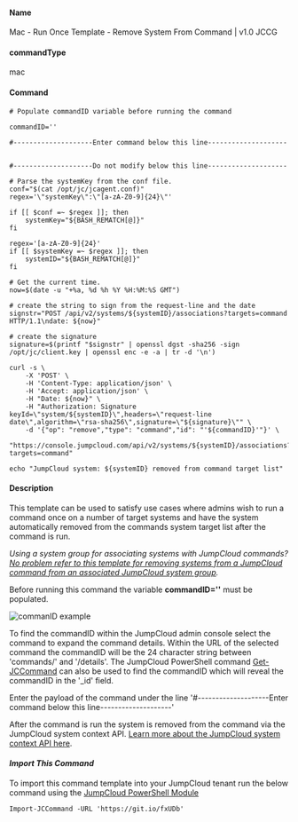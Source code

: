 #### Name

Mac - Run Once Template - Remove System From Command | v1.0 JCCG

#### commandType

mac

#### Command

```
# Populate commandID variable before running the command

commandID=''

#--------------------Enter command below this line--------------------


#--------------------Do not modify below this line--------------------

# Parse the systemKey from the conf file.
conf="$(cat /opt/jc/jcagent.conf)"
regex='\"systemKey\":\"[a-zA-Z0-9]{24}\"'

if [[ $conf =~ $regex ]]; then
	systemKey="${BASH_REMATCH[@]}"
fi

regex='[a-zA-Z0-9]{24}'
if [[ $systemKey =~ $regex ]]; then
	systemID="${BASH_REMATCH[@]}"
fi

# Get the current time.
now=$(date -u "+%a, %d %h %Y %H:%M:%S GMT")

# create the string to sign from the request-line and the date
signstr="POST /api/v2/systems/${systemID}/associations?targets=command HTTP/1.1\ndate: ${now}"

# create the signature
signature=$(printf "$signstr" | openssl dgst -sha256 -sign /opt/jc/client.key | openssl enc -e -a | tr -d '\n')

curl -s \
	-X 'POST' \
	-H 'Content-Type: application/json' \
	-H 'Accept: application/json' \
	-H "Date: ${now}" \
	-H "Authorization: Signature keyId=\"system/${systemID}\",headers=\"request-line date\",algorithm=\"rsa-sha256\",signature=\"${signature}\"" \
	-d '{"op": "remove","type": "command","id": "'${commandID}'"}' \
	"https://console.jumpcloud.com/api/v2/systems/${systemID}/associations?targets=command"

echo "JumpCloud system: ${systemID} removed from command target list"
```

#### Description

This template can be used to satisfy use cases where admins wish to run a command once on a number of target systems and have the system automatically removed from the commands system target list after the command is run.

*Using a system group for associating systems with JumpCloud commands? [No problem refer to this template for removing systems from a JumpCloud command from an associated JumpCloud system group](https://github.com/TheJumpCloud/support/blob/master/PowerShell/JumpCloud%20Commands%20Gallery/Mac%20Commands/Mac%20-%20Run%20Once%20Template%20-%20Remove%20System%20From%20Associated%20System%20Group.md).*

Before running this command the variable **commandID=''** must be populated.

![commanID example](https://github.com/TheJumpCloud/support/blob/master/PowerShell/JumpCloud%20Commands%20Gallery/Files/commandID.png?raw=true)

To find the commandID within the JumpCloud admin console select the command to expand the command details. Within the URL of the selected command the commandID will be the 24 character string between 'commands/' and '/details'. The JumpCloud PowerShell command [Get-JCCommand](https://github.com/TheJumpCloud/support/wiki/Get-JCCommand) can also be used to find the commandID which will reveal the commandID in the '_id' field.

Enter the payload of the command under the line '#--------------------Enter command below this line--------------------'

After the command is run the system is removed from the command via the JumpCloud system context API. [Learn more about the JumpCloud system context API here](https://docs.jumpcloud.com/2.0/authentication-and-authorization/system-context). 

#### *Import This Command*

To import this command template into your JumpCloud tenant run the below command using the [JumpCloud PowerShell Module](https://github.com/TheJumpCloud/support/wiki/Installing-the-JumpCloud-PowerShell-Module)

```
Import-JCCommand -URL 'https://git.io/fxUDb'
```
